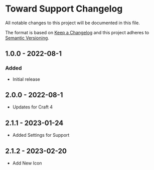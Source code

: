 # Toward Support Changelog

All notable changes to this project will be documented in this file.

The format is based on [Keep a Changelog](http://keepachangelog.com/) and this project adheres to [Semantic Versioning](http://semver.org/).

## 1.0.0 - 2022-08-1

### Added

-   Initial release

## 2.0.0 - 2022-08-1

-   Updates for Craft 4

## 2.1.1 - 2023-01-24

-   Added Settings for Support

## 2.1.2 - 2023-02-20

-   Add New Icon
